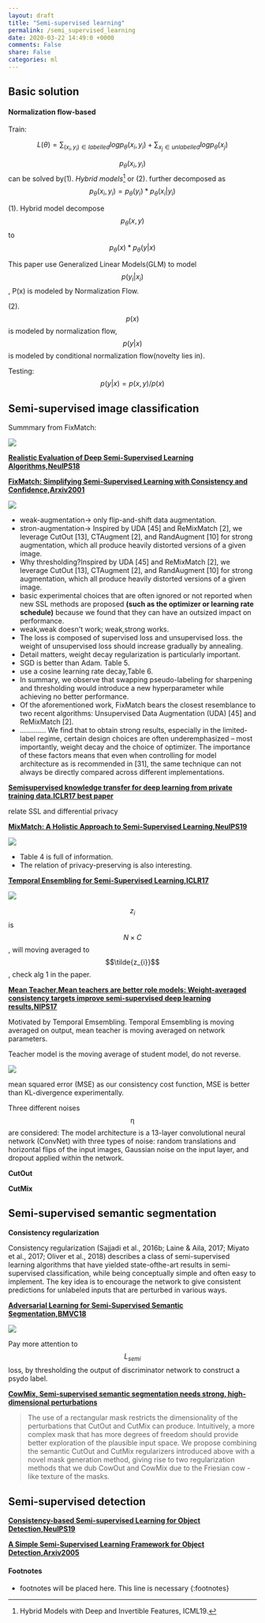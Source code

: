 ```yaml
---
layout: draft
title: "Semi-supervised learning"
permalink: /semi_supervised_learning
date: 2020-03-22 14:49:0 +0000
comments: False
share: False
categories: ml
---
```


## Basic solution

#### Normalization flow-based

Train:

$$
L(\theta) = \sum_{(x_{i},y_{i}) \in labelled} log p_{\theta} (x_{i}, y_{i}) + \sum_{x_{j} \in unlabelled} log p_{\theta}(x_{j})
$$

$$p_{\theta} (x_{i}, y_{i})$$ can be solved by(1). _Hybrid models_[^hybridmodel] or (2). further decomposed as$$
p_{\theta} (x_{i}, y_{i}) = p_{\theta}(y_{i}) * p_{\theta}(x_{i}|y_{i})
$$

(1). Hybrid model decompose
$$
p_{\theta} (x, y)
$$  to  $$
p_{\theta}(x)*p_{\theta}(y|x)
$$

 This paper  use Generalized Linear Models(GLM) to model 
 $$
 p(y_{i}|x_{i})
 $$, P(x) is modeled by Normalization Flow.

(2). $$
p(x)
$$ is modeled by normalization flow, $$
p(y|x)
$$ is modeled by conditional normalization flow(novelty lies in).


Testing:
$$p(y|x) = p(x,y)/p(x)$$

## Semi-supervised image classification

Summmary from FixMatch:

![](/imgs/fixmatch-compare.png)




**[Realistic Evaluation of Deep Semi-Supervised Learning Algorithms,NeuIPS18](https://arxiv.org/pdf/1804.09170.pdf)**


**[FixMatch: Simplifying Semi-Supervised Learning with Consistency and Confidence,Arxiv2001](https://arxiv.org/pdf/2001.07685.pdf)**

![](/imgs/fixmatch.png)

- weak-augmentation-> only flip-and-shift data augmentation.
- stron-augmentation-> Inspired
by UDA [45] and ReMixMatch [2], we leverage CutOut
[13], CTAugment [2], and RandAugment [10] for strong
augmentation, which all produce heavily distorted versions
of a given image.
- Why thresholding?Inspired
by UDA [45] and ReMixMatch [2], we leverage CutOut
[13], CTAugment [2], and RandAugment [10] for strong
augmentation, which all produce heavily distorted versions
of a given image.
- basic experimental choices that are
often ignored or not reported when new SSL methods are
proposed **(such as the optimizer or learning rate schedule)**
because we found that they can have an outsized impact on
performance.
- weak,weak doesn't work; weak,strong works.
- The loss is composed of supervised loss and unsupervised loss. the weight of unsupervised loss should increase gradually by annealing.
- Detail matters, weight decay regularization is particularly important.
- SGD is better than Adam. Table 5.
- use a cosine learning rate decay,Table 6.
- In summary, we observe that swapping pseudo-labeling for
sharpening and thresholding would introduce a new hyperparameter while achieving no better performance.
- Of the aforementioned work, FixMatch bears the closest
resemblance to two recent algorithms: Unsupervised Data
Augmentation (UDA) [45] and ReMixMatch [2].
- .............  We find that to obtain strong results, especially in
the limited-label regime, certain design choices are often
underemphasized – most importantly, weight decay and the
choice of optimizer. The importance of these factors means
that even when controlling for model architecture as is recommended in [31], the same technique can not always be
directly compared across different implementations.


**[Semisupervised knowledge transfer for deep learning from private training data.ICLR17 best paper]()**

relate SSL and differential privacy


**[MixMatch: A Holistic Approach to Semi-Supervised Learning,NeuIPS19](https://arxiv.org/pdf/1905.02249.pdf)**

![](/imgs/mixmatch.png)

- Table 4 is full of information.
- The relation of privacy-preserving is also interesting.


**[Temporal Ensembling for Semi-Supervised Learning,ICLR17](https://arxiv.org/pdf/1610.02242.pdf)**

![](/imgs/temporal-ensembling.png)


$$z_{i}$$ is $$N \times C$$, will moving averaged to $$\tilde{z_{i}}$$, check alg 1 in the paper.



**[Mean Teacher,Mean teachers are better role models: Weight-averaged consistency targets improve semi-supervised deep learning results,NIPS17](https://arxiv.org/abs/1703.01780)**

Motivated by Temporal Emsembling. Temporal Emsembling is moving averaged on output, mean teacher is moving averaged on network parameters.

Teacher model is the moving average of student model, do not reverse.

![](/imgs/mean-teacher.png)

mean squared error (MSE) as our consistency cost function, MSE is better than KL-divergence experimentally.

Three different noises $$\upeta$$ are considered: The model architecture is a 13-layer convolutional neural network (ConvNet) with three types of noise: random translations and horizontal flips of the input images, Gaussian noise on the input layer, and dropout applied within the network.


**CutOut**

**CutMix**

## Semi-supervised semantic segmentation

**Consistency regularization**

Consistency regularization (Sajjadi et al., 2016b; Laine & Aila, 2017; Miyato et al., 2017; Oliver
et al., 2018) describes a class of semi-supervised learning algorithms that have yielded state-ofthe-art results in semi-supervised classification, while being conceptually simple and often easy to
implement. The key idea is to encourage the network to give consistent predictions for unlabeled
inputs that are perturbed in various ways.



**[Adversarial Learning for Semi-Supervised Semantic Segmentation,BMVC18](https://arxiv.org/pdf/1802.07934.pdf)**

![](/imgs/adv-semi-seg.png)

Pay more attention to $$L_{semi}$$ loss, by thresholding the output of discriminator network to construct a psydo label.


**[CowMix, Semi-supervised semantic segmentation needs strong, high-dimensional perturbations ](https://openreview.net/forum?id=B1eBoJStwr)**

> The use of a rectangular mask restricts the dimensionality of the perturbations that CutOut and
CutMix can produce. Intuitively, a more complex mask that has more degrees of freedom should
provide better exploration of the plausible input space. We propose combining the semantic CutOut
and CutMix regularizers introduced above with a novel mask generation method, giving rise to two
regularization methods that we dub CowOut and CowMix due to the Friesian cow -like texture of
the masks.

## Semi-supervised detection

**[Consistency-based Semi-supervised Learning for Object Detection,NeuIPS19](https://papers.nips.cc/paper/9259-consistency-based-semi-supervised-learning-for-object-detection)**


**[A Simple Semi-Supervised Learning Framework for Object Detection,Arxiv2005](https://arxiv.org/pdf/2005.04757.pdf)**


#### Footnotes
* footnotes will be placed here. This line is necessary
{:footnotes}

[^hybridmodel]: Hybrid Models with Deep and Invertible Features, ICML19.




